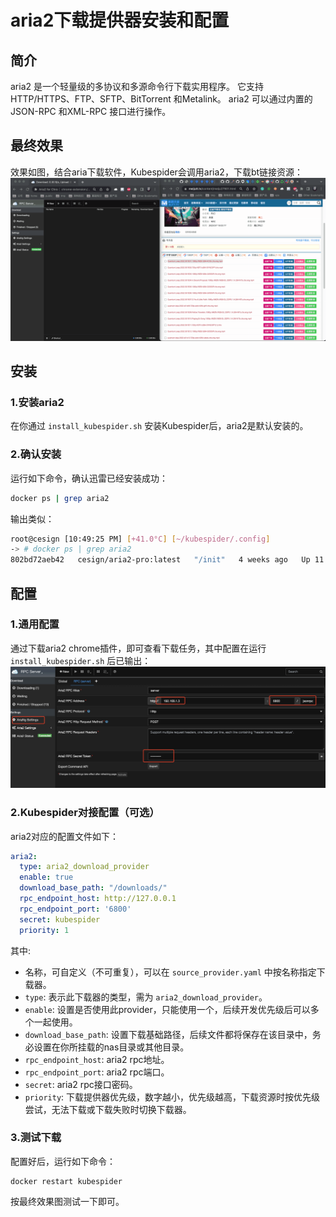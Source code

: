 # aria2下载提供器安装和配置
## 简介
aria2 是一个轻量级的多协议和多源命令行下载实用程序。 它支持HTTP/HTTPS、FTP、SFTP、BitTorrent 和Metalink。 aria2 可以通过内置的JSON-RPC 和XML-RPC 接口进行操作。

## 最终效果
效果如图，结合aria下载软件，Kubespider会调用aria2，下载bt链接资源：
![img](images/final_show.gif)

## 安装
### 1.安装aria2
在你通过 `install_kubespider.sh` 安装Kubespider后，aria2是默认安装的。

### 2.确认安装
运行如下命令，确认迅雷已经安装成功：
```sh
docker ps | grep aria2
```

输出类似：
```sh
root@cesign [10:49:25 PM] [+41.0°C] [~/kubespider/.config]
-> # docker ps | grep aria2
802bd72aeb42   cesign/aria2-pro:latest   "/init"   4 weeks ago   Up 11 days   aria2-pro
```

## 配置
### 1.通用配置
通过下载aria2 chrome插件，即可查看下载任务，其中配置在运行 `install_kubespider.sh` 后已输出：
![img](../../../images/aria2-config-for-chrome.jpg)

### 2.Kubespider对接配置（可选）

aria2对应的配置文件如下：

```yaml
aria2:
  type: aria2_download_provider
  enable: true
  download_base_path: "/downloads/"
  rpc_endpoint_host: http://127.0.0.1
  rpc_endpoint_port: '6800'
  secret: kubespider
  priority: 1
```

其中:

* 名称，可自定义（不可重复），可以在 `source_provider.yaml` 中按名称指定下载器。
* `type`: 表示此下载器的类型，需为 `aria2_download_provider`。
* `enable`: 设置是否使用此provider，只能使用一个，后续开发优先级后可以多个一起使用。
* `download_base_path`: 设置下载基础路径，后续文件都将保存在该目录中，务必设置在你所挂载的nas目录或其他目录。
* `rpc_endpoint_host`: aria2 rpc地址。
* `rpc_endpoint_port`: aria2 rpc端口。
* `secret`: aria2 rpc接口密码。
* `priority`: 下载提供器优先级，数字越小，优先级越高，下载资源时按优先级尝试，无法下载或下载失败时切换下载器。


### 3.测试下载
配置好后，运行如下命令：
```
docker restart kubespider
```
按最终效果图测试一下即可。
